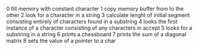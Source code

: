 0 fill memory with constant character
1 copy memory buffer from to the other
2 look for a character in a string
3 calculate lenght of initial segment consisting entirely of characters found in a substring
4 looks the first instance of a character consisting of any characters in accept
5 looks for a substring in a string
6 prints a chessboard
7 prints the sum of a diagonal matrix
8 sets the value of a pointer to a char